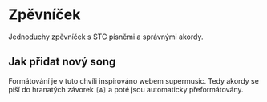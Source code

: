 # Zpěvníček
Jednoduchy zpěvníček s STC písněmi a správnými akordy.

## Jak přidat nový song
<p>Formátování je v tuto chvíli inspirováno webem supermusic. Tedy akordy se píší do hranatých závorek <code>[A]</code> a poté jsou automaticky přeformátovány.
